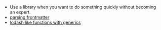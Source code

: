 - Use a library when you want to do something quickly without becoming an expert.
- [parsing frontmatter](https://github.com/adrg/frontmatter)
- [lodash like functions with generics](https://github.com/samber/lo)